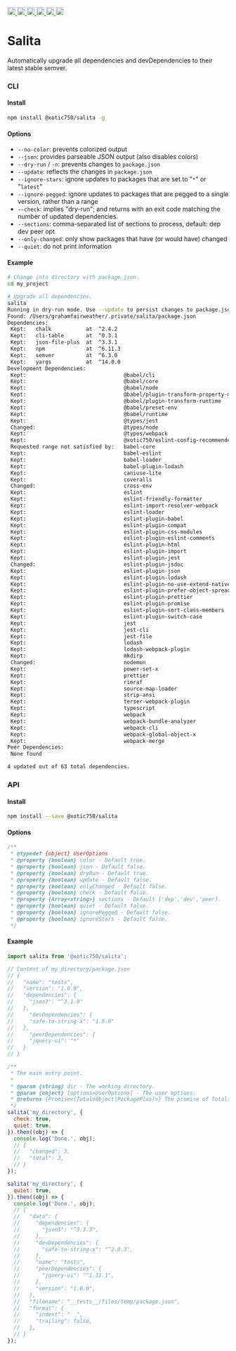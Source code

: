<a
  href="https://travis-ci.org/Xotic750/salita"
  title="Travis status">
<img
  src="https://travis-ci.org/Xotic750/salita.svg?branch=master"
  alt="Travis status" height="18">
</a>
<a
  href="https://david-dm.org/Xotic750/salita"
  title="Dependency status">
<img src="https://david-dm.org/Xotic750/salita/status.svg"
  alt="Dependency status" height="18"/>
</a>
<a
  href="https://david-dm.org/Xotic750/salita?type=dev"
  title="devDependency status">
<img src="https://david-dm.org/Xotic750/salita/dev-status.svg"
  alt="devDependency status" height="18"/>
</a>
<a
  href="https://badge.fury.io/js/%40xotic750%2Fsalita"
  title="npm version">
<img src="https://badge.fury.io/js/%40xotic750%2Fsalita.svg"
  alt="npm version" height="18">
</a>
<a
  href="https://bettercodehub.com/results/Xotic750/salita"
  title="bettercodehub score">
<img src="https://bettercodehub.com/edge/badge/Xotic750/salita?branch=master"
  alt="bettercodehub score" height="18">
</a>
<a
  href="https://coveralls.io/github/Xotic750/salita?branch=master"
  title="Coverage Status">
<img src="https://coveralls.io/repos/github/Xotic750/salita/badge.svg?branch=master"
  alt="Coverage Status" height="18">
</a>

# Salita

Automatically upgrade all dependencies and devDependencies to their latest stable semver.

### CLI

#### Install

```bash
npm install @xotic750/salita -g
```

#### Options

- `--no-color`: prevents colorized output
- `--json`: provides parseable JSON output (also disables colors)
- `--dry-run` / `-n`: prevents changes to `package.json`
- `--update`: reflects the changes in `package.json`
- `--ignore-stars`: ignore updates to packages that are set to "`*`" or "`latest`"
- `--ignore-pegged`: ignore updates to packages that are pegged to a single version, rather than a range
- `--check`: implies "dry-run"; and returns with an exit code matching the number of updated dependencies.
- `--sections`: comma-separated list of sections to process, default: dep dev peer opt
- `--only-changed`: only show packages that have (or would have) changed
- `--quiet`: do not print information

#### Example

```bash
# Change into directory with package.json.
cd my_project

# Upgrade all dependencies.
salita
Running in dry-run mode. Use --update to persist changes to package.json.
Found: /Users/grahamfairweather/.private/salita/package.json
Dependencies:
 Kept:   chalk           at  ^2.4.2  
 Kept:   cli-table       at  ^0.3.1  
 Kept:   json-file-plus  at  ^3.3.1  
 Kept:   npm             at  ^6.11.3 
 Kept:   semver          at  ^6.3.0  
 Kept:   yargs           at  ^14.0.0 
Development Dependencies:
 Kept:                               @babel/cli                                 at    ^7.5.5        
 Kept:                               @babel/core                                at    ^7.5.5        
 Kept:                               @babel/node                                at    ^7.5.5        
 Kept:                               @babel/plugin-transform-property-mutators  at    ^7.2.0        
 Kept:                               @babel/plugin-transform-runtime            at    ^7.5.5        
 Kept:                               @babel/preset-env                          at    ^7.5.5        
 Kept:                               @babel/runtime                             at    ^7.5.5        
 Kept:                               @types/jest                                at    ^24.0.18      
 Changed:                            @types/node                                from  ^12.7.3        to  ^12.7.4 
 Kept:                               @types/webpack                             at    ^4.39.1       
 Kept:                               @xotic750/eslint-config-recommended        at    ^1.1.9        
 Requested range not satisfied by:   babel-core                                 from  ^7.0.0-0       to  ^6.26.3 
 Kept:                               babel-eslint                               at    ^10.0.3       
 Kept:                               babel-loader                               at    ^8.0.6        
 Kept:                               babel-plugin-lodash                        at    ^3.3.4        
 Kept:                               caniuse-lite                               at    ^1.0.30000989 
 Kept:                               coveralls                                  at    ^3.0.6        
 Changed:                            cross-env                                  from  ^5.2.0         to  ^5.2.1  
 Kept:                               eslint                                     at    ^6.3.0        
 Kept:                               eslint-friendly-formatter                  at    ^4.0.1        
 Kept:                               eslint-import-resolver-webpack             at    ^0.11.1       
 Kept:                               eslint-loader                              at    ^3.0.0        
 Kept:                               eslint-plugin-babel                        at    ^5.3.0        
 Kept:                               eslint-plugin-compat                       at    ^3.3.0        
 Kept:                               eslint-plugin-css-modules                  at    ^2.11.0       
 Kept:                               eslint-plugin-eslint-comments              at    ^3.1.2        
 Kept:                               eslint-plugin-html                         at    ^6.0.0        
 Kept:                               eslint-plugin-import                       at    ^2.18.2       
 Kept:                               eslint-plugin-jest                         at    ^22.16.0      
 Changed:                            eslint-plugin-jsdoc                        from  ^15.8.4        to  ^15.9.1 
 Kept:                               eslint-plugin-json                         at    ^1.4.0        
 Kept:                               eslint-plugin-lodash                       at    ^6.0.0        
 Kept:                               eslint-plugin-no-use-extend-native         at    ^0.4.1        
 Kept:                               eslint-plugin-prefer-object-spread         at    ^1.2.1        
 Kept:                               eslint-plugin-prettier                     at    ^3.1.0        
 Kept:                               eslint-plugin-promise                      at    ^4.2.1        
 Kept:                               eslint-plugin-sort-class-members           at    ^1.6.0        
 Kept:                               eslint-plugin-switch-case                  at    ^1.1.2        
 Kept:                               jest                                       at    ^24.9.0       
 Kept:                               jest-cli                                   at    ^24.9.0       
 Kept:                               jest-file                                  at    ^1.0.0        
 Kept:                               lodash                                     at    ^4.17.15      
 Kept:                               lodash-webpack-plugin                      at    ^0.11.5       
 Kept:                               mkdirp                                     at    ^0.5.1        
 Changed:                            nodemon                                    from  ^1.19.1        to  ^1.19.2 
 Kept:                               power-set-x                                at    ^2.1.2        
 Kept:                               prettier                                   at    ^1.18.2       
 Kept:                               rimraf                                     at    ^3.0.0        
 Kept:                               source-map-loader                          at    ^0.2.4        
 Kept:                               strip-ansi                                 at    ^5.2.0        
 Kept:                               terser-webpack-plugin                      at    ^1.4.1        
 Kept:                               typescript                                 at    ^3.6.2        
 Kept:                               webpack                                    at    ^4.39.3       
 Kept:                               webpack-bundle-analyzer                    at    ^3.4.1        
 Kept:                               webpack-cli                                at    ^3.3.7        
 Kept:                               webpack-global-object-x                    at    ^1.0.0        
 Kept:                               webpack-merge                              at    ^4.2.2        
Peer Dependencies:
 None found 

4 updated out of 63 total dependencies.
```

### API

#### Install

```bash
npm install --save @xotic750/salita
```

#### Options

```js
/**
 * @typedef {object} UserOptions
 * @property {boolean} color - Default true.
 * @property {boolean} json - Default false.
 * @property {boolean} dryRun - Default true.
 * @property {boolean} update - Default false.
 * @property {boolean} onlyChanged - Default false.
 * @property {boolean} check - Default false.
 * @property {Array<string>} sections - Default ['dep','dev','peer].
 * @property {boolean} quiet - Default false.
 * @property {boolean} ignorePegged - Default false.
 * @property {boolean} ignoreStars - Default false.
 */
```

#### Example

```js
import salita from '@xotic750/salita';

// Content of my_directory/package.json
// {
//   "name": "tests",
//   "version": "1.0.0",
//   "dependencies": {
//     "json3": "^3.1.0"
//   },
//     "devDependencies": {
//     "safe-to-string-x": "1.5.0"
//   },
//     "peerDependencies": {
//     "jquery-ui": "*"
//   }
// }

/**
 * The main entry point.
 *
 * @param {string} dir - The working directory.
 * @param {object} [options=UserOptions] - The user options.
 * @returns {Promise<(TotalsObject|PackagePlus)>} The promise of TotalsObject or PackagePlus.
 */
salita('my_directory', {
  check: true,
  quiet: true,
}).then((obj) => {
  console.log('Done.', obj);
  // {
  //   "changed": 3,
  //   "total": 3,
  // }
});

salita('my_directory', {
  quiet: true,
}).then((obj) => {
  console.log('Done.', obj);
  // {
  //   "data": {
  //     "dependencies": {
  //       "json3": "^3.3.3",
  //     },
  //     "devDependencies": {
  //       "safe-to-string-x": "^2.0.3",
  //     },
  //     "name": "tests",
  //     "peerDependencies": {
  //       "jquery-ui": "^1.12.1",
  //     },
  //     "version": "1.0.0",
  //   },
  //   "filename": "__tests__/files/temp/package.json",
  //   "format": {
  //     "indent": "  ",
  //     "trailing": false,
  //   },
  // }
});
```
